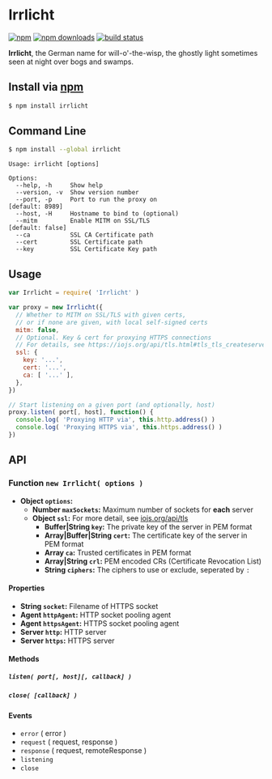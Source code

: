 # Irrlicht
[![npm](http://img.shields.io/npm/v/irrlicht.svg?style=flat-square)](https://npmjs.com/irrlicht)
[![npm downloads](http://img.shields.io/npm/dm/irrlicht.svg?style=flat-square)](https://npmjs.com/irrlicht)
[![build status](http://img.shields.io/travis/jhermsmeier/node-irrlicht.svg?style=flat-square)](https://travis-ci.org/jhermsmeier/node-irrlicht)

**Irrlicht**, the German name for will-o'-the-wisp,
the ghostly light sometimes seen at night over bogs and swamps.

## Install via [npm](https://npmjs.com)

```sh
$ npm install irrlicht
```

## Command Line

```sh
$ npm install --global irrlicht
```

```
Usage: irrlicht [options]

Options:
  --help, -h     Show help
  --version, -v  Show version number
  --port, -p     Port to run the proxy on                        [default: 8989]
  --host, -H     Hostname to bind to (optional)
  --mitm         Enable MITM on SSL/TLS                         [default: false]
  --ca           SSL CA Certificate path
  --cert         SSL Certificate path
  --key          SSL Certificate Key path
```

## Usage

```js
var Irrlicht = require( 'Irrlicht' )
```

```js
var proxy = new Irrlicht({
  // Whether to MITM on SSL/TLS with given certs,
  // or if none are given, with local self-signed certs
  mitm: false,
  // Optional. Key & cert for proxying HTTPS connections
  // For details, see https://iojs.org/api/tls.html#tls_tls_createserver_options_secureconnectionlistener
  ssl: {
    key: '...',
    cert: '...',
    ca: [ '...' ],
  },
})
```

```js
// Start listening on a given port (and optionally, host)
proxy.listen( port[, host], function() {
  console.log( 'Proxying HTTP via', this.http.address() )
  console.log( 'Proxying HTTPS via', this.https.address() )
})
```

## API

### Function `new Irrlicht( options )`

- **Object `options`:**
  - **Number `maxSockets`:** Maximum number of sockets for **each** server
  - **Object `ssl`:** For more detail, see [iojs.org/api/tls](https://iojs.org/api/tls.html#tls_tls_createserver_options_secureconnectionlistener)
    - **Buffer|String `key`:** The private key of the server in PEM format
    - **Array|Buffer|String `cert`:** The certificate key of the server in PEM format
    - **Array `ca`:** Trusted certificates in PEM format
    - **Array|String `crl`:** PEM encoded CRs (Certificate Revocation List)
    - **String `ciphers`:** The ciphers to use or exclude, seperated by `:`

#### Properties

- **String `socket`:** Filename of HTTPS socket
- **Agent `httpAgent`:** HTTP socket pooling agent
- **Agent `httpsAgent`:** HTTPS socket pooling agent
- **Server `http`:** HTTP server
- **Server `https`:** HTTPS server

#### Methods

##### `listen( port[, host][, callback] )`
##### `close( [callback] )`

#### Events

- `error` ( error )
- `request` ( request, response )
- `response` ( request, remoteResponse )
- `listening`
- `close`
